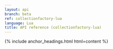 ```yaml
---
layout: api
branch: beta
ref: collectionfactory-lua
language: Lua
title: API reference (collectionfactory-lua)
---
```

{% include anchor_headings.html html=content %}